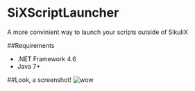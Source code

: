 # SiXScriptLauncher
A more convinient way to launch your scripts outside of SikuliX

##Requirements
* .NET Framework 4.6
* Java 7+

##Look, a screenshot!
![wow](http://i.imgur.com/bMBshNq.png)
